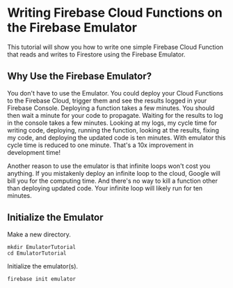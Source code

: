 # Writing Firebase Cloud Functions on the Firebase Emulator

This tutorial will show you how to write one simple Firebase Cloud Function that reads and writes to Firestore using the Firebase Emulator.

## Why Use the Firebase Emulator?

You don't have to use the Emulator. You could deploy your Cloud Functions to the Firebase Cloud, trigger them and see the results logged in your Firebase Console. Deploying a function takes a few minutes. You should then wait a minute for your code to propagate. Waiting for the results to log in the console takes a few minutes. Looking at my logs, my cycle time for writing code, deploying, running the function, looking at the results, fixing my code, and deploying the updated code is ten minutes. With emulator this cycle time is reduced to one minute. That's a 10x improvement in development time!

Another reason to use the emulator is that infinite loops won't cost you anything. If you mistakenly deploy an infinite loop to the cloud, Google will bill you for the computing time. And there's no way to kill a function other than deploying updated code. Your infinite loop will likely run for ten minutes.

## Initialize the Emulator

Make a new directory.

```
mkdir EmulatorTutorial
cd EmulatorTutorial
```

Initialize the emulator(s).

```
firebase init emulator
```

